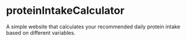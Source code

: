 # proteinIntakeCalculator
A simple website that calculates your recommended daily protein intake based on different variables.
